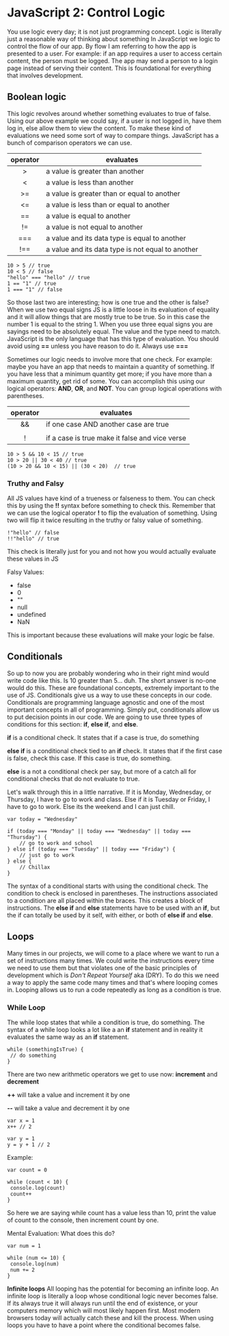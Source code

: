 # JavaScript 2: Control Logic

You use logic every day; it is not just programming concept.  Logic is literally just a reasonable way of thinking about something  In JavaScript we logic to control the flow of our app.  By flow I am referring to how the app is presented to a user.  For example: if an app requires a user to access certain content, the person must be logged.  The app may send a person to a login page instead of serving their content.  This is foundational for everything that involves development.

## Boolean logic
This logic revolves around whether something evaluates to true of false.  Using our above example we could say, if a user is not logged in, have them log in, else allow them to view the content.  To make these kind of evaluations we need some sort of way to compare things.  JavaScript has a bunch of comparison operators we can use.

| operator | evaluates                                         |
|:--------:|---------------------------------------------------|
|     >    | a value is greater than another                   |
|     <    | a value is less than another                      |
|    >=    | a value is greater than or equal to another       |
|    <=    | a value is less than or equal to another          |
|    ==    | a value is equal to another                       |
|    !=    | a value is not equal to another                   |
|    ===   | a value and its data type is equal to another     |
|    !==   | a value and its data type is not equal to another |

```
10 > 5 // true
10 < 5 // false
"hello" === "hello" // true
1 == "1" // true
1 === "1" // false
```

So those last two are interesting; how is one true and the other is false?  When we use two equal signs JS is a little loose in its evaluation of equality and it will allow things that are mostly true to be true.  So in this case the number 1 is equal to the string 1.  When you use three equal signs you are sayings need to be absolutely equal.  The value and the type need to match.  JavaScript is the only language that has this type of evaluation.  You should avoid using **==** unless you have reason to do it.  Always use **===**

Sometimes our logic needs to involve more that one check.  For example: maybe you have an app that needs to maintain a quantity of something.  If you have less that a minimum quantity get more; if you have more than a maximum quantity, get rid of some.  You can accomplish this using our logical operators: **AND**,  **OR**, and **NOT**.  You can group logical operations with parentheses.

| operator | evaluates                                      |
|:--------:|------------------------------------------------|
|    &&    | if one case AND another case are true          |
|    ||    | if one case OR another case is true            |
|     !    | if a case is true make it false and vice verse |

```
10 > 5 && 10 < 15 // true
10 > 20 || 30 < 40 // true
(10 > 20 && 10 < 15) || (30 < 20)  // true
```

### Truthy and Falsy
All JS values have kind of a trueness or falseness to them.  You can check this by using the **!!** syntax before something to check this.  Remember that we can use the logical operator **!** to flip the evaluation of something.  Using two will flip it twice resulting in the truthy or falsy value of something.

```
!"hello" // false
!!"hello" // true
```

This check is literally just for you and not how you would actually evaluate these values in JS

Falsy Values:

- false
- 0
- ""
- null
- undefined
- NaN

This is important because these evaluations will make your logic be false.

## Conditionals
So up to now you are probably wondering who in their right mind would write code like this.  Is 10 greater than 5... duh.  The short answer is no-one would do this.  These are foundational concepts, extremely important to the use of JS.  Conditionals give us a way to use these concepts in our code.  Conditionals are programming language agnostic and one of the most important concepts in all of programming.  Simply put, conditionals allow us to put decision points in our code.  We are going to use three types of conditions for this section: **if**, **else if**, and **else**.

**if** is a conditional check.  It states that if a case is true, do something

**else if** is a conditional check tied to an **if** check.  It states that if the first case is false, check this case.  If this case is true, do something.

**else** is a not a conditional check per say, but more of a catch all for conditional checks that do not evaluate to true.

Let's walk through this in a little narrative.  If it is Monday, Wednesday, or Thursday, I have to go to work and class. Else if it is Tuesday or Friday, I have to go to work. Else its the weekend and I can just chill.

```
var today = "Wednesday"

if (today === "Monday" || today === "Wednesday" || today === "Thursday") {
    // go to work and school
} else if (today === "Tuesday" || today === "Friday") {
    // just go to work
} else {
    // Chillax
}
```

The syntax of a conditional starts with using the conditional check.  The condition to check is enclosed in parentheses.  The instructions associated to a condition are all placed within the braces.  This creates a block of instructions.  The **else if** and **else** statements have to be used with an **if**, but the if can totally be used by it self, with either, or both of **else if** and **else**.

## Loops
Many times in our projects, we will come to a place where we want to run a set of instructions many times.  We could write the instructions every time we need to use them but that violates one of the basic principles of development which is *Don't Repeat Yourself* aka (DRY).  To do this we need a way to apply the same code many times and that's where looping comes in.  Looping allows us to run a code repeatedly as long as a condition is true.  

### While Loop
The while loop states that while a condition is true, do something.  The syntax of a while loop looks a lot like a an **if** statement and in reality it evaluates the same way as an **if** statement.

```
while (somethingIsTrue) {
 // do something
}
```

There are two new arithmetic operators we get to use now: **increment** and **decrement**

**++** will take a value and increment it by one

**--** will take a value and decrement it by one

```
var x = 1
x++ // 2

var y = 1
y = y + 1 // 2
```

Example:

```
var count = 0

while (count < 10) {
 console.log(count)
 count++
}
```

So here we are saying while count has a value less than 10, print the value of count to the console, then increment count by one.

Mental Evaluation: What does this do?

```
var num = 1

while (num <= 10) {
 console.log(num)
 num += 2
}
```

**Infinite loops**
All looping has the potential for becoming an infinite loop.  An infinite loop is literally a loop whose conditional logic never becomes false.  If its always true it will always run until the end of existence, or your computers memory which will most likely happen first.  Most modern browsers today will actually catch these and kill the process.  When using loops you have to have a point where the conditional becomes false.
